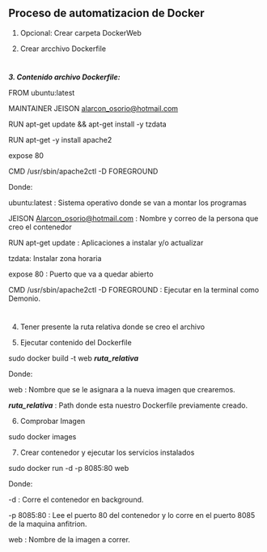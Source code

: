 ## Proceso de automatizacion de Docker

1. Opcional: Crear carpeta DockerWeb

2. Crear arcchivo Dockerfile
#

**_3. Contenido archivo Dockerfile:_**

FROM ubuntu:latest

MAINTAINER JEISON alarcon_osorio@hotmail.com

RUN apt-get update && apt-get install -y tzdata

RUN apt-get -y install apache2

expose 80

CMD /usr/sbin/apache2ctl -D FOREGROUND

Donde:

ubuntu:latest :  Sistema operativo donde se van a montar los programas

JEISON Alarcon_osorio@hotmail.com : Nombre y correo de la persona que creo el contenedor

RUN apt-get update : Aplicaciones a instalar y/o actualizar

tzdata: Instalar zona horaria

expose 80 : Puerto que va a quedar abierto 

CMD /usr/sbin/apache2ctl -D FOREGROUND : Ejecutar en la terminal como Demonio.
#

4. Tener presente la ruta relativa donde se creo el archivo

5. Ejecutar contenido del Dockerfile 

sudo docker build -t web **_ruta_relativa_**

Donde:

web : Nombre que se le asignara a la nueva imagen que crearemos.

**_ruta_relativa_** : Path donde esta nuestro Dockerfile previamente creado.

6. Comprobar Imagen 

sudo docker images

7. Crear contenedor y ejecutar los servicios instalados

sudo docker run -d -p 8085:80 web

Donde:

-d : Corre el contenedor en background.

-p 8085:80 : Lee el puerto 80 del contenedor y lo corre en el puerto 8085 de la maquina anfitrion.

web : Nombre de la imagen a correr.

